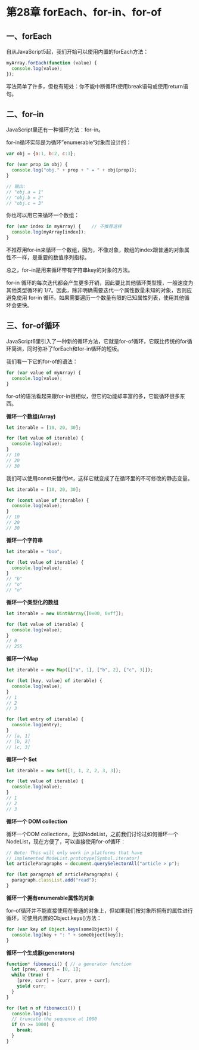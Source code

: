 # 第28章 forEach、for-in、for-of

## 一、forEach

自从JavaScript5起，我们开始可以使用内置的forEach方法：

```js
myArray.forEach(function (value) {
  console.log(value);
});
```

写法简单了许多，但也有短处：你不能中断循环\(使用break语句或使用return语句。

## 二、for–in

JavaScript里还有一种循环方法：for–in。

for-in循环实际是为循环”enumerable“对象而设计的：

```js
var obj = {a:1, b:2, c:3};

for (var prop in obj) {
  console.log("obj." + prop + " = " + obj[prop]);
}

// 输出:
// "obj.a = 1"
// "obj.b = 2"
// "obj.c = 3"
```

你也可以用它来循环一个数组：

```js
for (var index in myArray) {    // 不推荐这样
  console.log(myArray[index]);
}
```

不推荐用for-in来循环一个数组，因为，不像对象，数组的index跟普通的对象属性不一样，是重要的数值序列指标。

总之，for–in是用来循环带有字符串key的对象的方法。

for-in 循环的每次迭代都会产生更多开销，因此要比其他循环类型慢，一般速度为其他类型循环的 1/7。因此，除非明确需要迭代一个属性数量未知的对象，否则应避免使用 for-in 循环。如果需要遍历一个数量有限的已知属性列表，使用其他循环会更快。

## 三、for-of循环

JavaScript6里引入了一种新的循环方法，它就是for-of循环，它既比传统的for循环简洁，同时弥补了forEach和for-in循环的短板。

我们看一下它的for-of的语法：

```js
for (var value of myArray) {
  console.log(value);
}
```

for-of的语法看起来跟for-in很相似，但它的功能却丰富的多，它能循环很多东西。

**循环一个数组\(Array\)**

```js
let iterable = [10, 20, 30];

for (let value of iterable) {
  console.log(value);
}
// 10
// 20
// 30
```

我们可以使用const来替代let，这样它就变成了在循环里的不可修改的静态变量。

```js
let iterable = [10, 20, 30];

for (const value of iterable) {
  console.log(value);
}
// 10
// 20
// 30
```

**循环一个字符串**

```js
let iterable = "boo";

for (let value of iterable) {
  console.log(value);
}
// "b"
// "o"
// "o"
```

**循环一个类型化的数组**

```js
let iterable = new Uint8Array([0x00, 0xff]);

for (let value of iterable) {
  console.log(value);
}
// 0
// 255
```

**循环一个Map**

```js
let iterable = new Map([["a", 1], ["b", 2], ["c", 3]]);

for (let [key, value] of iterable) {
  console.log(value);
}
// 1
// 2
// 3

for (let entry of iterable) {
  console.log(entry);
}
// [a, 1]
// [b, 2]
// [c, 3]
```

**循环一个 Set**

```js
let iterable = new Set([1, 1, 2, 2, 3, 3]);

for (let value of iterable) {
  console.log(value);
}
// 1
// 2
// 3

```

**循环一个 DOM collection**

循环一个DOM collections，比如NodeList，之前我们讨论过如何循环一个NodeList，现在方便了，可以直接使用for-of循环：

```js
// Note: This will only work in platforms that have
// implemented NodeList.prototype[Symbol.iterator]
let articleParagraphs = document.querySelectorAll("article > p");

for (let paragraph of articleParagraphs) {
  paragraph.classList.add("read");
}
```

**循环一个拥有enumerable属性的对象**

for–of循环并不能直接使用在普通的对象上，但如果我们按对象所拥有的属性进行循环，可使用内置的Object.keys\(\)方法：

```js
for (var key of Object.keys(someObject)) {
  console.log(key + ": " + someObject[key]);
}
```

**循环一个生成器\(generators\)**

```js
function* fibonacci() { // a generator function
  let [prev, curr] = [0, 1];
  while (true) {
    [prev, curr] = [curr, prev + curr];
    yield curr;
  }
}

for (let n of fibonacci()) {
  console.log(n);
  // truncate the sequence at 1000
  if (n >= 1000) {
    break;
  }
}
```











